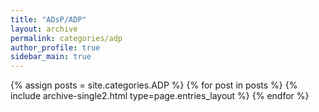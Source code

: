 ```yaml
---
title: "ADsP/ADP"
layout: archive
permalink: categories/adp
author_profile: true
sidebar_main: true
---
```



{% assign posts = site.categories.ADP %}
{% for post in posts %} {% include archive-single2.html type=page.entries_layout %} {% endfor %}
